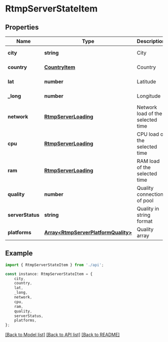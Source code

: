 # RtmpServerStateItem


## Properties

Name | Type | Description | Notes
------------ | ------------- | ------------- | -------------
**city** | **string** | City | [default to undefined]
**country** | [**CountryItem**](CountryItem.md) | Country | [default to undefined]
**lat** | **number** | Latitude | [default to undefined]
**_long** | **number** | Longitude | [default to undefined]
**network** | [**RtmpServerLoading**](RtmpServerLoading.md) | Network load of the selected time | [default to undefined]
**cpu** | [**RtmpServerLoading**](RtmpServerLoading.md) | CPU load of the selected time | [default to undefined]
**ram** | [**RtmpServerLoading**](RtmpServerLoading.md) | RAM load of the selected time | [default to undefined]
**quality** | **number** | Quality connection of pool | [default to undefined]
**serverStatus** | **string** | Quality in string format | [default to undefined]
**platforms** | [**Array&lt;RtmpServerPlatformQuality&gt;**](RtmpServerPlatformQuality.md) | Quality array | [default to undefined]

## Example

```typescript
import { RtmpServerStateItem } from './api';

const instance: RtmpServerStateItem = {
    city,
    country,
    lat,
    _long,
    network,
    cpu,
    ram,
    quality,
    serverStatus,
    platforms,
};
```

[[Back to Model list]](../README.md#documentation-for-models) [[Back to API list]](../README.md#documentation-for-api-endpoints) [[Back to README]](../README.md)
